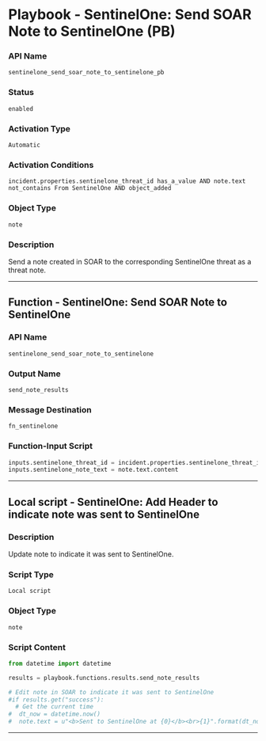 <!--
    DO NOT MANUALLY EDIT THIS FILE
    THIS FILE IS AUTOMATICALLY GENERATED WITH resilient-sdk codegen
    Generated with resilient-sdk v50.0.141
-->

# Playbook - SentinelOne: Send SOAR Note to SentinelOne (PB)

### API Name
`sentinelone_send_soar_note_to_sentinelone_pb`

### Status
`enabled`

### Activation Type
`Automatic`

### Activation Conditions
`incident.properties.sentinelone_threat_id has_a_value AND note.text not_contains From SentinelOne AND object_added`

### Object Type
`note`

### Description
Send a note created in SOAR to the corresponding SentinelOne threat as a threat note.


---
## Function - SentinelOne: Send SOAR Note to SentinelOne

### API Name
`sentinelone_send_soar_note_to_sentinelone`

### Output Name
`send_note_results`

### Message Destination
`fn_sentinelone`

### Function-Input Script
```python
inputs.sentinelone_threat_id = incident.properties.sentinelone_threat_id
inputs.sentinelone_note_text = note.text.content
```

---

## Local script - SentinelOne: Add Header to indicate note was sent to SentinelOne

### Description
Update note to indicate it was sent to SentinelOne.

### Script Type
`Local script`

### Object Type
`note`

### Script Content
```python
from datetime import datetime

results = playbook.functions.results.send_note_results

# Edit note in SOAR to indicate it was sent to SentinelOne
#if results.get("success"):
  # Get the current time
#  dt_now = datetime.now()
#  note.text = u"<b>Sent to SentinelOne at {0}</b><br>{1}".format(dt_now, note.text.content)
```

---

